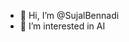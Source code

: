 - 👋 Hi, I’m @SujalBennadi
- 👀 I’m interested in AI


<!---
SujalBennadi/SujalBennadi is a ✨ special ✨ repository because its `README.md` (this file) appears on your GitHub profile.
You can click the Preview link to take a look at your changes.
--->
